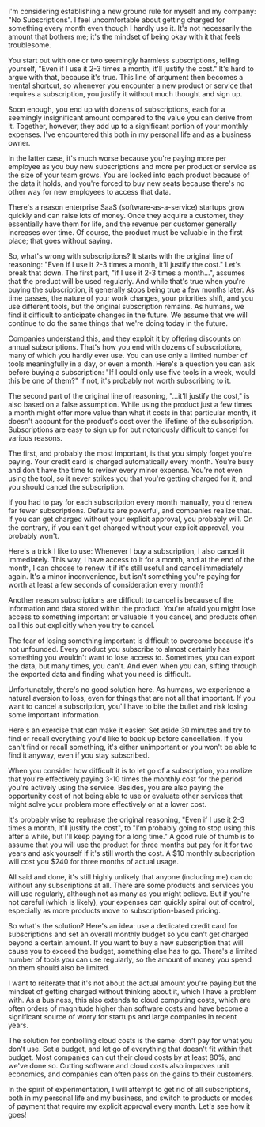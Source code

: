 I'm considering establishing a new ground rule for myself and my company: "No Subscriptions". I feel uncomfortable about getting charged for something every month even though I hardly use it. It's not necessarily the amount that bothers me; it's the mindset of being okay with it that feels troublesome.

You start out with one or two seemingly harmless subscriptions, telling yourself, "Even if I use it 2-3 times a month, it'll justify the cost." It's hard to argue with that, because it's true. This line of argument then becomes a mental shortcut, so whenever you encounter a new product or service that requires a subscription, you justify it without much thought and sign up.

Soon enough, you end up with dozens of subscriptions, each for a seemingly insignificant amount compared to the value you can derive from it. Together, however, they add up to a significant portion of your monthly expenses. I've encountered this both in my personal life and as a business owner.

In the latter case, it's much worse because you're paying more per employee as you buy new subscriptions and more per product or service as the size of your team grows. You are locked into each product because of the data it holds, and you're forced to buy new seats because there's no other way for new employees to access that data.

There's a reason enterprise SaaS (software-as-a-service) startups grow quickly and can raise lots of money. Once they acquire a customer, they essentially have them for life, and the revenue per customer generally increases over time. Of course, the product must be valuable in the first place; that goes without saying.

So, what's wrong with subscriptions? It starts with the original line of reasoning: "Even if I use it 2-3 times a month, it'll justify the cost." Let's break that down. The first part, "if I use it 2-3 times a month...", assumes that the product will be used regularly. And while that's true when you're buying the subscription, it generally stops being true a few months later. As time passes, the nature of your work changes, your priorities shift, and you use different tools, but the original subscription remains. As humans, we find it difficult to anticipate changes in the future. We assume that we will continue to do the same things that we're doing today in the future.

Companies understand this, and they exploit it by offering discounts on annual subscriptions. That's how you end with dozens of subscriptions, many of which you hardly ever use. You can use only a limited number of tools meaningfully in a day, or even a month. Here's a question you can ask before buying a subscription: "If I could only use five tools in a week, would this be one of them?" If not, it's probably not worth subscribing to it.

The second part of the original line of reasoning, "...it'll justify the cost," is also based on a false assumption. While using the product just a few times a month might offer more value than what it costs in that particular month, it doesn't account for the product's cost over the lifetime of the subscription. Subscriptions are easy to sign up for but notoriously difficult to cancel for various reasons.

The first, and probably the most important, is that you simply forget you're paying. Your credit card is charged automatically every month. You're busy and don't have the time to review every minor expense. You're not even using the tool, so it never strikes you that you're getting charged for it, and you should cancel the subscription.

If you had to pay for each subscription every month manually, you'd renew far fewer subscriptions. Defaults are powerful, and companies realize that. If you can get charged without your explicit approval, you probably will. On the contrary, if you can't get charged without your explicit approval, you probably won't.

Here's a trick I like to use: Whenever I buy a subscription, I also cancel it immediately. This way, I have access to it for a month, and at the end of the month, I can choose to renew it if it's still useful and cancel immediately again. It's a minor inconvenience, but isn't something you're paying for worth at least a few seconds of consideration every month?

Another reason subscriptions are difficult to cancel is because of the information and data stored within the product. You're afraid you might lose access to something important or valuable if you cancel, and products often call this out explicitly when you try to cancel.

The fear of losing something important is difficult to overcome because it's not unfounded. Every product you subscribe to almost certainly has something you wouldn't want to lose access to. Sometimes, you can export the data, but many times, you can't. And even when you can, sifting through the exported data and finding what you need is difficult.

Unfortunately, there's no good solution here. As humans, we experience a natural aversion to loss, even for things that are not all that important. If you want to cancel a subscription, you'll have to bite the bullet and risk losing some important information.

Here's an exercise that can make it easier: Set aside 30 minutes and try to find or recall everything you'd like to back up before cancellation. If you can't find or recall something, it's either unimportant or you won't be able to find it anyway, even if you stay subscribed.

When you consider how difficult it is to let go of a subscription, you realize that you're effectively paying 3-10 times the monthly cost for the period you're actively using the service. Besides, you are also paying the opportunity cost of not being able to use or evaluate other services that might solve your problem more effectively or at a lower cost.

It's probably wise to rephrase the original reasoning, "Even if I use it 2-3 times a month, it'll justify the cost", to "I'm probably going to stop using this after a while, but I'll keep paying for a long time." A good rule of thumb is to assume that you will use the product for three months but pay for it for two years and ask yourself if it's still worth the cost. A $10 monthly subscription will cost you $240 for three months of actual usage.

All said and done, it's still highly unlikely that anyone (including me) can do without any subscriptions at all. There are some products and services you will use regularly, although not as many as you might believe. But if you're not careful (which is likely), your expenses can quickly spiral out of control, especially as more products move to subscription-based pricing.

So what's the solution? Here's an idea: use a dedicated credit card for subscriptions and set an overall monthly budget so you can't get charged beyond a certain amount. If you want to buy a new subscription that will cause you to exceed the budget, something else has to go. There's a limited number of tools you can use regularly, so the amount of money you spend on them should also be limited.

I want to reiterate that it's not about the actual amount you're paying but the mindset of getting charged without thinking about it, which I have a problem with. As a business, this also extends to cloud computing costs, which are often orders of magnitude higher than software costs and have become a significant source of worry for startups and large companies in recent years.

The solution for controlling cloud costs is the same: don't pay for what you don't use. Set a budget, and let go of everything that doesn't fit within that budget. Most companies can cut their cloud costs by at least 80%, and we've done so. Cutting software and cloud costs also improves unit economics, and companies can often pass on the gains to their customers.

In the spirit of experimentation, I will attempt to get rid of all subscriptions, both in my personal life and my business, and switch to products or modes of payment that require my explicit approval every month. Let's see how it goes!
